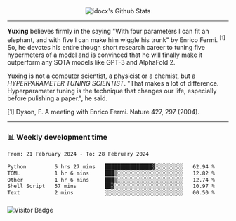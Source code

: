 <div align="center">
    <img align="center" src="https://github-readme-stats.vercel.app/api?username=idocx&show_icons=true&count_private=true&hide_border=true" alt="idocx's Github Stats"></img>
</div>

---

**Yuxing** believes firmly in the saying "With four parameters I can fit an elephant, and with five I can make him wiggle his trunk" by Enrico Fermi. <sup>[1]</sup> So, he devotes his entire though short research career to tuning five hypermeters of a model and is convinced that he will finally make it outperform any SOTA models like GPT-3 and AlphaFold 2.

Yuxing is not a computer scientist, a physicist or a chemist, but a *HYPERPARAMETER TUNING SCIENTIST*. "That makes a lot of difference. Hyperparameter tuning is the technique that changes our life, especially before pulishing a paper.", he said.

[1] Dyson, F. A meeting with Enrico Fermi. Nature 427, 297 (2004).


---

### 📊 Weekly development time
<!--START_SECTION:waka-->

```txt
From: 21 February 2024 - To: 28 February 2024

Python         5 hrs 27 mins   ███████████████▓░░░░░░░░░   62.94 %
TOML           1 hr 6 mins     ███▒░░░░░░░░░░░░░░░░░░░░░   12.82 %
Other          1 hr 6 mins     ███▒░░░░░░░░░░░░░░░░░░░░░   12.74 %
Shell Script   57 mins         ██▓░░░░░░░░░░░░░░░░░░░░░░   10.97 %
Text           2 mins          ░░░░░░░░░░░░░░░░░░░░░░░░░   00.50 %
```

<!--END_SECTION:waka-->

### 

![Visitor Badge](https://visitor-badge.laobi.icu/badge?page_id=idocx.idocx)